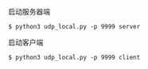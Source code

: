 启动服务器端
```
$ python3 udp_local.py -p 9999 server
```

启动客户端
```
$ python3 udp_local.py -p 9999 client
```
